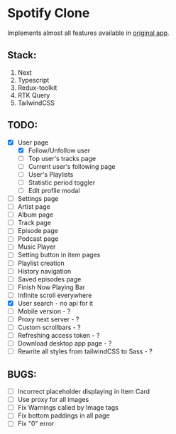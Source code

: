 # Spotify Clone #

Implements almost all features available in [original app](open.spotify.com).

## Stack: ##
1. Next
2. Typescript
3. Redux-toolkit
4. RTK Query
5. TailwindCSS

## TODO: ##
- [x] User page
    - [x] Follow/Unfollow user
    - [ ] Top user's tracks page
    - [ ] Current user's following page
    - [ ] User's Playlists
    - [ ] Statistic period toggler
    - [ ] Edit profile modal
- [ ] Settings page
- [ ] Artist page
- [ ] Album page
- [ ] Track page
- [ ] Episode page
- [ ] Podcast page
- [ ] Music Player
- [ ] Setting button in item pages
- [ ] Playlist creation
- [ ] History navigation
- [ ] Saved episodes page
- [ ] Finish Now Playing Bar
- [ ] Infinite scroll everywhere
- [x] User search - no api for it
- [ ] Mobile version - ?
- [ ] Proxy next server - ?
- [ ] Custom scrollbars - ?
- [ ] Refreshing access token - ?
- [ ] Download desktop app page - ?
- [ ] Rewrite all styles from tailwindCSS to Sass - ?

## BUGS: ##
- [ ] Incorrect placeholder displaying in Item Card
- [ ] Use proxy for all images
- [ ] Fix Warnings called by Image tags
- [ ] Fix bottom paddings in all page
- [ ] Fix "0" error